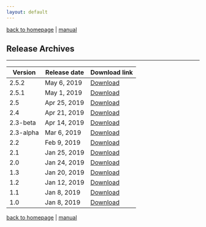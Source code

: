 ```yaml
---
layout: default
---
```

[back to homepage](./) | [manual](./manual.md)

## Release Archives
***

| Version   | Release date | Download link         |
|-----------|--------------|-----------------------|
| 2.5.2     | May 6, 2019  | [Download][2.5.2]     |
| 2.5.1     | May 1, 2019  | [Download][2.5.1]     |
| 2.5       | Apr 25, 2019 | [Download][2.5]       |
| 2.4       | Apr 21, 2019 | [Download][2.4]       |
| 2.3-beta  | Apr 14, 2019 | [Download][2.3-beta]  |
| 2.3-alpha | Mar 6, 2019  | [Download][2.3-alpha] |
| 2.2       | Feb 9, 2019  | [Download][2.2]       |
| 2.1       | Jan 25, 2019 | [Download][2.1]       |
| 2.0       | Jan 24, 2019 | [Download][2.0]       |
| 1.3       | Jan 20, 2019 | [Download][1.3]       |
| 1.2       | Jan 12, 2019 | [Download][1.2]       |
| 1.1       | Jan 8, 2019  | [Download][1.1]       |
| 1.0       | Jan 8, 2019  | [Download][1.0]       |

[2.5.2]: https://github.com/OctaDist/OctaDist/releases/tag/v.2.5.2
[2.5.1]: https://github.com/OctaDist/OctaDist/releases/tag/v.2.5.1
[2.5]: https://github.com/OctaDist/OctaDist/releases/tag/v.2.5
[2.4]: https://github.com/OctaDist/OctaDist/releases/tag/v.2.4
[2.3-beta]: https://github.com/OctaDist/OctaDist/releases/tag/v.2.3-beta
[2.3-alpha]: https://github.com/OctaDist/OctaDist/releases/tag/v.2.3-alpha
[2.2]: https://github.com/OctaDist/OctaDist/releases/tag/v.2.2
[2.1]: https://github.com/OctaDist/OctaDist/releases/tag/v.2.1
[2.0]: https://github.com/OctaDist/OctaDist/releases/tag/v.2.0
[1.3]: https://github.com/OctaDist/OctaDist/releases/tag/v.1.3
[1.2]: https://github.com/OctaDist/OctaDist/releases/tag/v.1.2
[1.1]: https://github.com/OctaDist/OctaDist/releases/tag/v.1.1
[1.0]: https://github.com/OctaDist/OctaDist/releases/tag/v.1.0


[back to homepage](./) | [manual](./manual.md)
